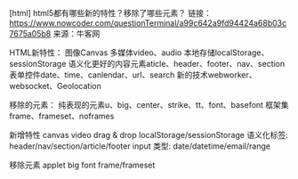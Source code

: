 [html] html5都有哪些新的特性？移除了哪些元素？
链接：https://www.nowcoder.com/questionTerminal/a99c642a9fd94424a68b03c7675a05b8
来源：牛客网

HTML新特性：
图像Canvas
多媒体video、audio
本地存储localStorage、sessionStorage
语义化更好的内容元素aticle、header、footer、nav、section
表单控件date、time、canlendar、url、search
新的技术webworker、websocket、Geolocation

移除的元素：
纯表现的元素u、big、center、strike、tt、font、basefont
框架集frame、frameset、noframes



新增特性
canvas
video
drag & drop
localStorage/sessionStorage
语义化标签: header/nav/section/article/footer
input 类型: date/datetime/email/range

移除元素
applet
big
font
frame/frameset